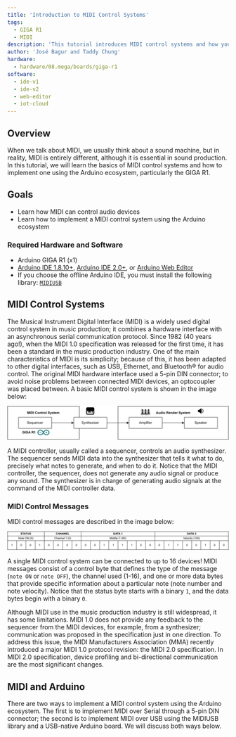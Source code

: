 ```yaml
---
title: 'Introduction to MIDI Control Systems'
tags:
  - GIGA R1
  - MIDI
description: 'This tutorial introduces MIDI control systems and how you can implement them using Arduino® hardware and software, mainly using the GIGA R1 board.'
author: 'José Bagur and Taddy Chung'
hardware:
  - hardware/08.mega/boards/giga-r1
software:
  - ide-v1
  - ide-v2
  - web-editor
  - iot-cloud
---
```


## Overview

When we talk about MIDI, we usually think about a sound machine, but in reality, MIDI is entirely different, although it is essential in sound production. In this tutorial, we will learn the basics of MIDI control systems and how to implement one using the Arduino ecosystem, particularly the GIGA R1.

## Goals

- Learn how MIDI can control audio devices
- Learn how to implement a MIDI control system using the Arduino ecosystem

### Required Hardware and Software

- Arduino GIGA R1 (x1)
- [Arduino IDE 1.8.10+](https://www.arduino.cc/en/software), [Arduino IDE 2.0+](https://www.arduino.cc/en/software), or [Arduino Web Editor](https://www.arduino.cc/en/software)
- If you choose the offline Arduino IDE, you must install the following library: [`MIDIUSB`](https://github.com/arduino-libraries/MIDIUSB)

## MIDI Control Systems

The Musical Instrument Digital Interface (MIDI) is a widely used digital control system in music production; it combines a hardware interface with an asynchronous serial communication protocol. Since 1982 (40 years ago!), when the MIDI 1.0 specification was released for the first time, it has been a standard in the music production industry. One of the main characteristics of MIDI is its simplicity; because of this, it has been adapted to other digital interfaces, such as USB, Ethernet, and Bluetooth® for audio control. The original MIDI hardware interface used a 5-pin DIN connector; to avoid noise problems between connected MIDI devices, an optocoupler was placed between. A basic MIDI control system is shown in the image below:

![A basic MIDI control system.](assets/midi-introduction_001.png)

A MIDI controller, usually called a sequencer, controls an audio synthesizer. The sequencer sends MIDI data into the synthesizer that tells it what to do, precisely what notes to generate, and when to do it. Notice that the MIDI controller, the sequencer, does not generate any audio signal or produce any sound. The synthesizer is in charge of generating audio signals at the command of the MIDI controller data. 

### MIDI Control Messages

MIDI control messages are described in the image below:

![MIDI message example.](assets/midi-introduction_002.png)

A single MIDI control system can be connected to up to 16 devices! MIDI messages consist of a control byte that defines the type of the message (`note ON` or `note OFF`), the channel used (1-16), and one or more data bytes that provide specific information about a particular note (note number and note velocity). Notice that the status byte starts with a binary `1`, and the data bytes begin with a binary `0`.

Although MIDI use in the music production industry is still widespread, it has some limitations. MIDI 1.0 does not provide any feedback to the sequencer from the MIDI devices, for example, from a synthesizer; communication was proposed in the specification just in one direction. To address this issue, the MIDI Manufacturers Association (MMA) recently introduced a major MIDI 1.0 protocol revision: the MIDI 2.0 specification. In MIDI 2.0 specification, device profiling and bi-directional communication are the most significant changes. 

## MIDI and Arduino

There are two ways to implement a MIDI control system using the Arduino ecosystem. The first is to implement MIDI over Serial through a 5-pin DIN connector; the second is to implement MIDI over USB using the MIDIUSB library and a USB-native Arduino board. We will discuss both ways below.